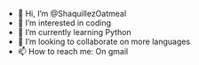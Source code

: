 - 👋 Hi, I’m @ShaquillezOatmeal
- 👀 I’m interested in coding
- 🌱 I’m currently learning Python
- 💞️ I’m looking to collaborate on more languages
- 📫 How to reach me: On gmail

<!---
ShaquillezOatmeal/ShaquillezOatmeal is a ✨ special ✨ repository because its `README.md` (this file) appears on your GitHub profile.
You can click the Preview link to take a look at your changes.
--->

